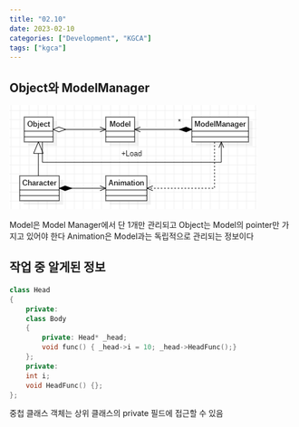 ```yaml
---
title: "02.10"
date: 2023-02-10
categories: ["Development", "KGCA"]
tags: ["kgca"]
---
```

## Object와 ModelManager

![](/images/92487ebb-46c7-4289-aff5-2a4bb448420a-image.PNG)

Model은 Model Manager에서 단 1개만 관리되고 Object는 Model의 pointer만 가지고 있어야 한다
Animation은 Model과는 독립적으로 관리되는 정보이다

## 작업 중 알게된 정보
```cpp
class Head
{
    private:
    class Body
    {
        private: Head* _head;
        void func() { _head->i = 10; _head->HeadFunc();}
    };
    private:
    int i;
    void HeadFunc() {};
};
```
중첩 클래스 객체는 상위 클래스의 private 필드에 접근할 수 있음